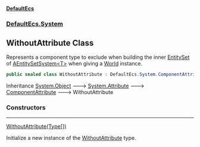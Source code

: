 #### [DefaultEcs](DefaultEcs.md 'DefaultEcs')
### [DefaultEcs.System](DefaultEcs.md#DefaultEcs_System 'DefaultEcs.System')
## WithoutAttribute Class
Represents a component type to exclude when building the inner [EntitySet](EntitySet.md 'DefaultEcs.EntitySet') of [AEntitySetSystem&lt;T&gt;](AEntitySetSystem_T_.md 'DefaultEcs.System.AEntitySetSystem&lt;T&gt;') when giving a [World](World.md 'DefaultEcs.World') instance.  
```csharp
public sealed class WithoutAttribute : DefaultEcs.System.ComponentAttribute
```

Inheritance [System.Object](https://docs.microsoft.com/en-us/dotnet/api/System.Object 'System.Object') &#129106; [System.Attribute](https://docs.microsoft.com/en-us/dotnet/api/System.Attribute 'System.Attribute') &#129106; [ComponentAttribute](ComponentAttribute.md 'DefaultEcs.System.ComponentAttribute') &#129106; WithoutAttribute  
### Constructors

***
[WithoutAttribute(Type[])](WithoutAttribute_WithoutAttribute(Type__).md 'DefaultEcs.System.WithoutAttribute.WithoutAttribute(System.Type[])')

Initialize a new instance of the [WithoutAttribute](WithoutAttribute.md 'DefaultEcs.System.WithoutAttribute') type.  
